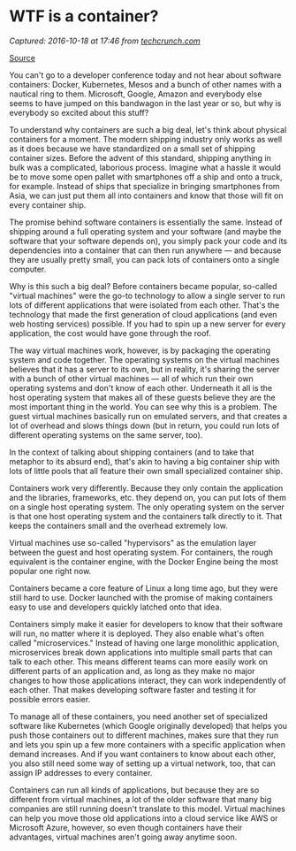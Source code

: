 # WTF is a container?

_Captured: 2016-10-18 at 17:46 from [techcrunch.com](https://techcrunch.com/2016/10/16/wtf-is-a-container/)_

[Source](https://techcrunch.com/2016/10/16/wtf-is-a-container/ "Permalink to WTF is a container?  |  TechCrunch")

You can't go to a developer conference today and not hear about software containers: Docker, Kubernetes, Mesos and a bunch of other names with a nautical ring to them. Microsoft, Google, Amazon and everybody else seems to have jumped on this bandwagon in the last year or so, but why is everybody so excited about this stuff?

To understand why containers are such a big deal, let's think about physical containers for a moment. The modern shipping industry only works as well as it does because we have standardized on a small set of shipping container sizes. Before the advent of this standard, shipping anything in bulk was a complicated, laborious process. Imagine what a hassle it would be to move some open pallet with smartphones off a ship and onto a truck, for example. Instead of ships that specialize in bringing smartphones from Asia, we can just put them all into containers and know that those will fit on every container ship.

The promise behind software containers is essentially the same. Instead of shipping around a full operating system and your software (and maybe the software that your software depends on), you simply pack your code and its dependencies into a container that can then run anywhere — and because they are usually pretty small, you can pack lots of containers onto a single computer.

Why is this such a big deal? Before containers became popular, so-called "virtual machines" were the go-to technology to allow a single server to run lots of different applications that were isolated from each other. That's the technology that made the first generation of cloud applications (and even web hosting services) possible. If you had to spin up a new server for every application, the cost would have gone through the roof.

The way virtual machines work, however, is by packaging the operating system and code together. The operating systems on the virtual machines believes that it has a server to its own, but in reality, it's sharing the server with a bunch of other virtual machines — all of which run their own operating systems and don't know of each other. Underneath it all is the host operating system that makes all of these guests believe they are the most important thing in the world. You can see why this is a problem. The guest virtual machines basically run on emulated servers, and that creates a lot of overhead and slows things down (but in return, you could run lots of different operating systems on the same server, too).

In the context of talking about shipping containers (and to take that metaphor to its absurd end), that's akin to having a big container ship with lots of little pools that all feature their own small specialized container ship.

Containers work very differently. Because they only contain the application and the libraries, frameworks, etc. they depend on, you can put lots of them on a single host operating system. The only operating system on the server is that one host operating system and the containers talk directly to it. That keeps the containers small and the overhead extremely low.

Virtual machines use so-called "hypervisors" as the emulation layer between the guest and host operating system. For containers, the rough equivalent is the container engine, with the Docker Engine being the most popular one right now.

Containers became a core feature of Linux a long time ago, but they were still hard to use. Docker launched with the promise of making containers easy to use and developers quickly latched onto that idea.

Containers simply make it easier for developers to know that their software will run, no matter where it is deployed. They also enable what's often called "microservices." Instead of having one large monolithic application, microservices break down applications into multiple small parts that can talk to each other. This means different teams can more easily work on different parts of an application and, as long as they make no major changes to how those applications interact, they can work independently of each other. That makes developing software faster and testing it for possible errors easier.

To manage all of these containers, you need another set of specialized software like Kubernetes (which Google originally developed) that helps you push those containers out to different machines, makes sure that they run and lets you spin up a few more containers with a specific application when demand increases. And if you want containers to know about each other, you also still need some way of setting up a virtual network, too, that can assign IP addresses to every container.

Containers can run all kinds of applications, but because they are so different from virtual machines, a lot of the older software that many big companies are still running doesn't translate to this model. Virtual machines can help you move those old applications into a cloud service like AWS or Microsoft Azure, however, so even though containers have their advantages, virtual machines aren't going away anytime soon.

